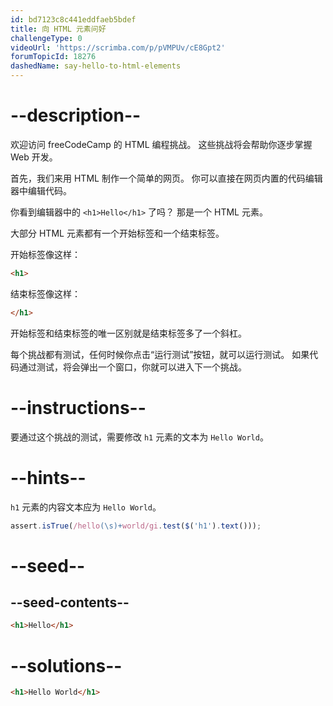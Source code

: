 ```yaml
---
id: bd7123c8c441eddfaeb5bdef
title: 向 HTML 元素问好
challengeType: 0
videoUrl: 'https://scrimba.com/p/pVMPUv/cE8Gpt2'
forumTopicId: 18276
dashedName: say-hello-to-html-elements
---
```


# --description--

欢迎访问 freeCodeCamp 的 HTML 编程挑战。 这些挑战将会帮助你逐步掌握 Web 开发。

首先，我们来用 HTML 制作一个简单的网页。 你可以直接在网页内置的代码编辑器中编辑代码。

你看到编辑器中的 `<h1>Hello</h1>` 了吗？ 那是一个 HTML 元素。

大部分 HTML 元素都有一个开始标签和一个结束标签。

开始标签像这样：

```html
<h1>
```

结束标签像这样：

```html
</h1>
```

开始标签和结束标签的唯一区别就是结束标签多了一个斜杠。

每个挑战都有测试，任何时候你点击“运行测试”按钮，就可以运行测试。 如果代码通过测试，将会弹出一个窗口，你就可以进入下一个挑战。

# --instructions--

要通过这个挑战的测试，需要修改 `h1` 元素的文本为 `Hello World`。

# --hints--

`h1` 元素的内容文本应为 `Hello World`。

```js
assert.isTrue(/hello(\s)+world/gi.test($('h1').text()));
```

# --seed--

## --seed-contents--

```html
<h1>Hello</h1>
```

# --solutions--

```html
<h1>Hello World</h1>
```

